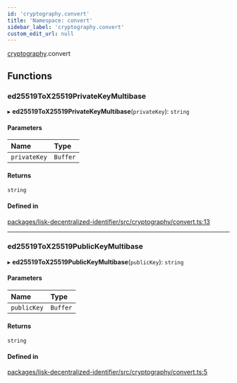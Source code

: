 ```yaml
---
id: 'cryptography.convert'
title: 'Namespace: convert'
sidebar_label: 'cryptography.convert'
custom_edit_url: null
---
```


[cryptography](cryptography.md).convert

## Functions

### ed25519ToX25519PrivateKeyMultibase

▸ **ed25519ToX25519PrivateKeyMultibase**(`privateKey`): `string`

#### Parameters

| Name         | Type     |
| :----------- | :------- |
| `privateKey` | `Buffer` |

#### Returns

`string`

#### Defined in

[packages/lisk-decentralized-identifier/src/cryptography/convert.ts:13](https://github.com/aldhosutra/lisk-did/blob/0afbaf5/packages/lisk-decentralized-identifier/src/cryptography/convert.ts#L13)

---

### ed25519ToX25519PublicKeyMultibase

▸ **ed25519ToX25519PublicKeyMultibase**(`publicKey`): `string`

#### Parameters

| Name        | Type     |
| :---------- | :------- |
| `publicKey` | `Buffer` |

#### Returns

`string`

#### Defined in

[packages/lisk-decentralized-identifier/src/cryptography/convert.ts:5](https://github.com/aldhosutra/lisk-did/blob/0afbaf5/packages/lisk-decentralized-identifier/src/cryptography/convert.ts#L5)
